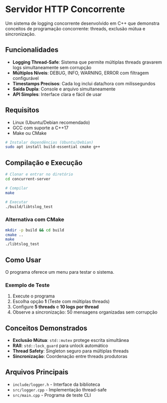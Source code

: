 # Servidor HTTP Concorrente

Um sistema de logging concorrente desenvolvido em C++ que demonstra conceitos de programação concorrente: threads, exclusão mútua e sincronização.

## Funcionalidades

- **Logging Thread-Safe**: Sistema que permite múltiplas threads gravarem logs simultaneamente sem corrupção
- **Múltiplos Níveis**: DEBUG, INFO, WARNING, ERROR com filtragem configurável
- **Timestamps Precisos**: Cada log inclui data/hora com milissegundos
- **Saída Dupla**: Console e arquivo simultaneamente
- **API Simples**: Interface clara e fácil de usar

## Requisitos

- Linux (Ubuntu/Debian recomendado)
- GCC com suporte a C++17
- Make ou CMake

```bash
# Instalar dependências (Ubuntu/Debian)
sudo apt install build-essential cmake g++
```

## Compilação e Execução

```bash
# Clonar e entrar no diretório
cd concurrent-server

# Compilar
make

# Executar
./build/libtslog_test
```

### Alternativa com CMake

```bash
mkdir -p build && cd build
cmake ..
make
./libtslog_test
```

## Como Usar

O programa oferece um menu para testar o sistema.

### Exemplo de Teste

1. Execute o programa
2. Escolha opção **1** (Teste com múltiplas threads)
3. Configure **5 threads** e **10 logs por thread**
4. Observe a sincronização: 50 mensagens organizadas sem corrupção

## Conceitos Demonstrados

- **Exclusão Mútua**: `std::mutex` protege escrita simultânea
- **RAII**: `std::lock_guard` para unlock automático
- **Thread Safety**: Singleton seguro para múltiplas threads
- **Sincronização**: Coordenação entre threads produtoras

## Arquivos Principais

- `include/logger.h` - Interface da biblioteca
- `src/logger.cpp` - Implementação thread-safe
- `src/main.cpp` - Programa de teste CLI
